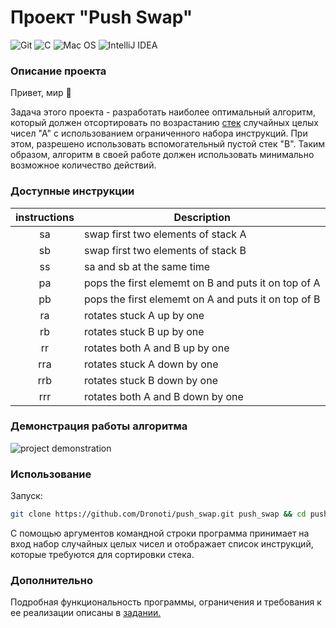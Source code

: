 # Проект "Push Swap"
![Git](https://img.shields.io/badge/git-%23F05033.svg?style=for-the-badge&logo=git&logoColor=white)
![C](https://img.shields.io/badge/C-00599C?style=for-the-badge&logo=c&logoColor=white)
![Mac OS](https://img.shields.io/badge/mac%20os-000000?style=for-the-badge&logo=macos&logoColor=F0F0F0)
![IntelliJ IDEA](https://img.shields.io/badge/IntelliJIDEA-000000.svg?style=for-the-badge&logo=intellij-idea&logoColor=white)

### Описание проекта
Привет, мир :metal:

Задача этого проекта - разработать наиболее оптимальный алгоритм, который должен отсортировать по возрастанию [стек](https://en.wikipedia.org/wiki/Stack_(abstract_data_type)) случайных целых чисел "А" с использованием ограниченного набора инструкций.
При этом, разрешено использовать вспомогательный пустой стек "B".
Таким образом, алгоритм в своей работе должен использовать минимально возможное количество действий.

### Доступные инструкции
| instructions  | Description   |
|:-------------:|---------------|
| sa            | swap first two elements of stack A |
| sb            | swap first two elements of stack B |
| ss            | sa and sb at the same time |
| pa            | pops the first elememt on B and puts it on top of A |
| pb            | pops the first elememt on A and puts it on top of B |
| ra            | rotates stuck A up by one|
| rb            | rotates stuck B up by one |
| rr            | rotates both A and B up by one |
| rra           | rotates stuck A down by one |
| rrb           | rotates stuck B down by one |
| rrr           | rotates both A and B down by one |

### Демонстрация работы алгоритма
![project demonstration](./push_swap_demo.gif)

### Использование
Запуск:
```bash
git clone https://github.com/Dronoti/push_swap.git push_swap && cd push_swap && cd src && make && make clean && ./push_swap 3 1 2 -1 5
```
С помощью аргументов командной строки программа принимает на вход набор случайных целых чисел и отображает список инструкций, которые требуются для сортировки стека.

### Дополнительно
Подробная функциональность программы, ограничения и требования к ее реализации описаны в [задании.](./push_swap.pdf)